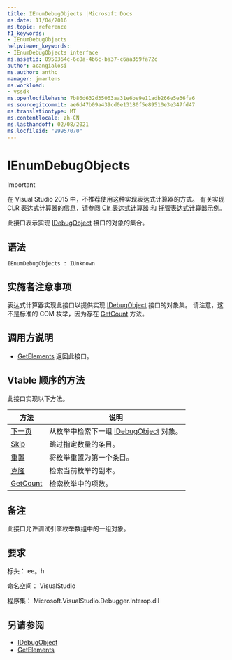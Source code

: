 ```yaml
---
title: IEnumDebugObjects |Microsoft Docs
ms.date: 11/04/2016
ms.topic: reference
f1_keywords:
- IEnumDebugObjects
helpviewer_keywords:
- IEnumDebugObjects interface
ms.assetid: 0950364c-6c8a-4b6c-ba37-c6aa359fa72c
author: acangialosi
ms.author: anthc
manager: jmartens
ms.workload:
- vssdk
ms.openlocfilehash: 7b86d632d35063aa31e6be9e11adb266e5e36fa6
ms.sourcegitcommit: ae6d47b09a439cd0e13180f5e89510e3e347fd47
ms.translationtype: MT
ms.contentlocale: zh-CN
ms.lasthandoff: 02/08/2021
ms.locfileid: "99957070"
---
```

# <a name="ienumdebugobjects"></a>IEnumDebugObjects
> [!IMPORTANT]
> 在 Visual Studio 2015 中，不推荐使用这种实现表达式计算器的方式。 有关实现 CLR 表达式计算器的信息，请参阅 [Clr 表达式计算器](https://github.com/Microsoft/ConcordExtensibilitySamples/wiki/CLR-Expression-Evaluators) 和 [托管表达式计算器示例](https://github.com/Microsoft/ConcordExtensibilitySamples/wiki/Managed-Expression-Evaluator-Sample)。

 此接口表示实现 [IDebugObject](../../../extensibility/debugger/reference/idebugobject.md) 接口的对象的集合。

## <a name="syntax"></a>语法

```
IEnumDebugObjects : IUnknown
```

## <a name="notes-for-implementers"></a>实施者注意事项
 表达式计算器实现此接口以提供实现 [IDebugObject](../../../extensibility/debugger/reference/idebugobject.md) 接口的对象集。 请注意，这不是标准的 COM 枚举，因为存在 [GetCount](../../../extensibility/debugger/reference/ienumdebugobjects-getcount.md) 方法。

## <a name="notes-for-callers"></a>调用方说明
- [GetElements](../../../extensibility/debugger/reference/idebugarrayobject-getelements.md) 返回此接口。

## <a name="methods-in-vtable-order"></a>Vtable 顺序的方法
 此接口实现以下方法。

|方法|说明|
|------------|-----------------|
|[下一页](../../../extensibility/debugger/reference/ienumdebugobjects-next.md)|从枚举中检索下一组 [IDebugObject](../../../extensibility/debugger/reference/idebugobject.md) 对象。|
|[Skip](../../../extensibility/debugger/reference/ienumdebugobjects-skip.md)|跳过指定数量的条目。|
|[重置](../../../extensibility/debugger/reference/ienumdebugobjects-reset.md)|将枚举重置为第一个条目。|
|[克隆](../../../extensibility/debugger/reference/ienumdebugobjects-clone.md)|检索当前枚举的副本。|
|[GetCount](../../../extensibility/debugger/reference/ienumdebugobjects-getcount.md)|检索枚举中的项数。|

## <a name="remarks"></a>备注
 此接口允许调试引擎枚举数组中的一组对象。

## <a name="requirements"></a>要求
 标头： ee。h

 命名空间： VisualStudio

 程序集： Microsoft.VisualStudio.Debugger.Interop.dll

## <a name="see-also"></a>另请参阅
- [IDebugObject](../../../extensibility/debugger/reference/idebugobject.md)
- [GetElements](../../../extensibility/debugger/reference/idebugarrayobject-getelements.md)

